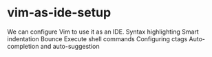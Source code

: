 # vim-as-ide-setup

We can configure Vim to use it as an IDE.
    Syntax highlighting
    Smart indentation
    Bounce
    Execute shell commands
    Configuring ctags
    Auto-completion and auto-suggestion
